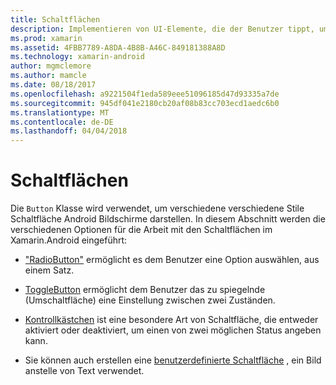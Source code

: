 ```yaml
---
title: Schaltflächen
description: Implementieren von UI-Elemente, die der Benutzer tippt, um eine Aktion ausführen
ms.prod: xamarin
ms.assetid: 4FBB7789-A8DA-4B8B-A46C-849181388A8D
ms.technology: xamarin-android
author: mgmclemore
ms.author: mamcle
ms.date: 08/18/2017
ms.openlocfilehash: a9221504f1eda589eee51096185d47d93335a7de
ms.sourcegitcommit: 945df041e2180cb20af08b83cc703ecd1aedc6b0
ms.translationtype: MT
ms.contentlocale: de-DE
ms.lasthandoff: 04/04/2018
---
```

# <a name="buttons"></a>Schaltflächen

Die `Button` Klasse wird verwendet, um verschiedene verschiedene Stile Schaltfläche Android Bildschirme darstellen. In diesem Abschnitt werden die verschiedenen Optionen für die Arbeit mit den Schaltflächen im Xamarin.Android eingeführt:

-   ["RadioButton"](~/android/user-interface/controls/buttons/radio-button.md) ermöglicht es dem Benutzer eine Option auswählen, aus einem Satz.

-   [ToggleButton](~/android/user-interface/controls/buttons/toggle-button.md) ermöglicht dem Benutzer das zu spiegelnde (Umschaltfläche) eine Einstellung zwischen zwei Zuständen.

-   [Kontrollkästchen](~/android/user-interface/controls/buttons/check-box.md) ist eine besondere Art von Schaltfläche, die entweder aktiviert oder deaktiviert, um einen von zwei möglichen Status angeben kann.

-   Sie können auch erstellen eine [benutzerdefinierte Schaltfläche](~/android/user-interface/controls/buttons/custom-button.md) , ein Bild anstelle von Text verwendet.
